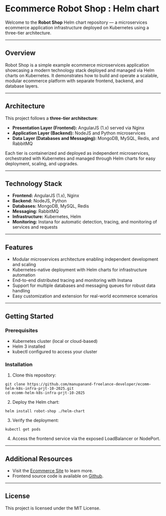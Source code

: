 # Ecommerce Robot Shop : Helm chart 

Welcome to the **Robot Shop** Helm chart repository — a microservices ecommerce application infrastructure deployed on Kubernetes using a three-tier architecture.

---

## Overview

Robot Shop is a simple example ecommerce microservices application showcasing a modern technology stack deployed and managed via Helm charts on Kubernetes. It demonstrates how to build and operate a scalable, modular ecommerce platform with separate frontend, backend, and database layers.

---

## Architecture

This project follows a **three-tier architecture**:

- **Presentation Layer (Frontend):** AngularJS (1.x) served via Nginx
- **Application Layer (Backend):** NodeJS and Python microservices
- **Data Layer (Databases and Messaging):** MongoDB, MySQL, Redis, and RabbitMQ

Each tier is containerized and deployed as independent microservices, orchestrated with Kubernetes and managed through Helm charts for easy deployment, scaling, and upgrades.

---

## Technology Stack

- **Frontend:** AngularJS (1.x), Nginx
- **Backend:** NodeJS, Python
- **Databases:** MongoDB, MySQL, Redis
- **Messaging:** RabbitMQ
- **Infrastructure:** Kubernetes, Helm
- **Monitoring:** Instana for automatic detection, tracing, and monitoring of services and requests

---

## Features

- Modular microservices architecture enabling independent development and scaling
- Kubernetes-native deployment with Helm charts for infrastructure automation
- End-to-end distributed tracing and monitoring with Instana
- Support for multiple databases and messaging queues for robust data handling
- Easy customization and extension for real-world ecommerce scenarios

---

## Getting Started

### Prerequisites

- Kubernetes cluster (local or cloud-based)
- Helm 3 installed
- kubectl configured to access your cluster

### Installation

1. Clone this repository:
```
git clone https://github.com/manupanand-freelance-developer/ecomm-helm-k8s-infra-prjt-10-2025.git
cd ecomm-helm-k8s-infra-prjt-10-2025
```


2. Deploy the Helm chart:
```
helm install robot-shop ./helm-chart

```

3. Verify the deployment:
```
kubectl get pods

```

4. Access the frontend service via the exposed LoadBalancer or NodePort.

---

## Additional Resources

- Visit the [Ecommerce Site](https://www.manupanand.com/) to learn more.
- Frontend source code is available on [Github](https://github.com/manupanand-freelance-developer/ecomm-frontend.git).

---

## License

This project is licensed under the MIT License.


